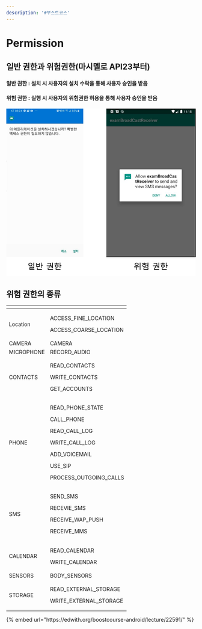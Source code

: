 ```yaml
---
description: '#부스트코스'
---
```


# Permission

## 일반 권한과 위험권한\(마시멜로 API23부터\)

#### 일반 권한 : 설치 시 사용자의 설치 수락을 통해 사용자 승인을 받음 

#### 위험 권한 : 실행 시 사용자의 위험권한 허용을 통해 사용자 승인을 받음 

![&#xC77C;&#xBC18; &#xAD8C;&#xD55C;&#xACFC; &#xC704;&#xD5D8; &#xAD8C;&#xD55C;](../.gitbook/assets/permission_normal_danger.png)

## 위험 권한의 종류 

<table>
  <thead>
    <tr>
      <th style="text-align:left"></th>
      <th style="text-align:left"></th>
    </tr>
  </thead>
  <tbody>
    <tr>
      <td style="text-align:left">Location</td>
      <td style="text-align:left">
        <p>ACCESS_FINE_LOCATION</p>
        <p>ACCESS_COARSE_LOCATION</p>
      </td>
    </tr>
    <tr>
      <td style="text-align:left">CAMERA</td>
      <td style="text-align:left">CAMERA</td>
    </tr>
    <tr>
      <td style="text-align:left">MICROPHONE</td>
      <td style="text-align:left">RECORD_AUDIO</td>
    </tr>
    <tr>
      <td style="text-align:left">CONTACTS</td>
      <td style="text-align:left">
        <p>READ_CONTACTS</p>
        <p>WRITE_CONTACTS</p>
        <p>GET_ACCOUNTS</p>
      </td>
    </tr>
    <tr>
      <td style="text-align:left">PHONE</td>
      <td style="text-align:left">
        <p>READ_PHONE_STATE</p>
        <p>CALL_PHONE</p>
        <p>READ_CALL_LOG</p>
        <p>WRITE_CALL_LOG</p>
        <p>ADD_VOICEMAIL</p>
        <p>USE_SIP</p>
        <p>PROCESS_OUTGOING_CALLS</p>
      </td>
    </tr>
    <tr>
      <td style="text-align:left">SMS</td>
      <td style="text-align:left">
        <p>SEND_SMS</p>
        <p>RECEVIE_SMS</p>
        <p>RECEIVE_WAP_PUSH</p>
        <p>RECEIVE_MMS</p>
      </td>
    </tr>
    <tr>
      <td style="text-align:left">CALENDAR</td>
      <td style="text-align:left">
        <p>READ_CALENDAR</p>
        <p>WRITE_CALENDAR</p>
      </td>
    </tr>
    <tr>
      <td style="text-align:left">SENSORS</td>
      <td style="text-align:left">BODY_SENSORS</td>
    </tr>
    <tr>
      <td style="text-align:left">STORAGE</td>
      <td style="text-align:left">
        <p>READ_EXTERNAL_STORAGE</p>
        <p>WRITE_EXTERNAL_STORAGE</p>
      </td>
    </tr>
  </tbody>
</table>{% embed url="https://edwith.org/boostcourse-android/lecture/22591/" %}



